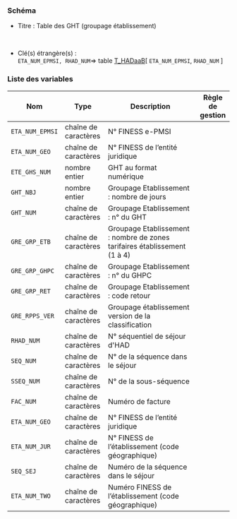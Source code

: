 ### Schéma


- Titre : Table des GHT (groupage établissement)
<br />



- Clé(s) étrangère(s) : <br />
`ETA_NUM_EPMSI, RHAD_NUM`=> table [T_HADaaB](/tables/T_HADaaB)[ `ETA_NUM_EPMSI`, `RHAD_NUM` ]<br />

 
### Liste des variables

Nom | Type | Description | Règle de gestion
-|-|-|-
`ETA_NUM_EPMSI`| chaîne de caractères |N° FINESS e-PMSI||
`ETA_NUM_GEO`| chaîne de caractères |N° FINESS de l’entité juridique||
`ETE_GHS_NUM`| nombre entier |GHT au format numérique||
`GHT_NBJ`| nombre entier |Groupage Etablissement : nombre de jours||
`GHT_NUM`| chaîne de caractères |Groupage Etablissement : n° du GHT||
`GRE_GRP_ETB`| chaîne de caractères |Groupage Etablissement : nombre de zones tarifaires établissement (1 à 4)||
`GRE_GRP_GHPC`| chaîne de caractères |Groupage Etablissement : n° du GHPC||
`GRE_GRP_RET`| chaîne de caractères |Groupage Etablissement : code retour||
`GRE_RPPS_VER`| chaîne de caractères |Groupage établissement version de la classification||
`RHAD_NUM`| chaîne de caractères |N° séquentiel de séjour d'HAD||
`SEQ_NUM`| chaîne de caractères |N° de la séquence dans le séjour||
`SSEQ_NUM`| chaîne de caractères |N° de la sous-séquence||
`FAC_NUM`| chaîne de caractères |Numéro de facture||
`ETA_NUM_GEO`| chaîne de caractères |N° FINESS de l’entité juridique||
`ETA_NUM_JUR`| chaîne de caractères |N° FINESS de l’établissement (code géographique)||
`SEQ_SEJ`| chaîne de caractères |Numéro de la séquence dans le séjour||
`ETA_NUM_TWO`| chaîne de caractères |Numéro FINESS de l’établissement (code géographique)||